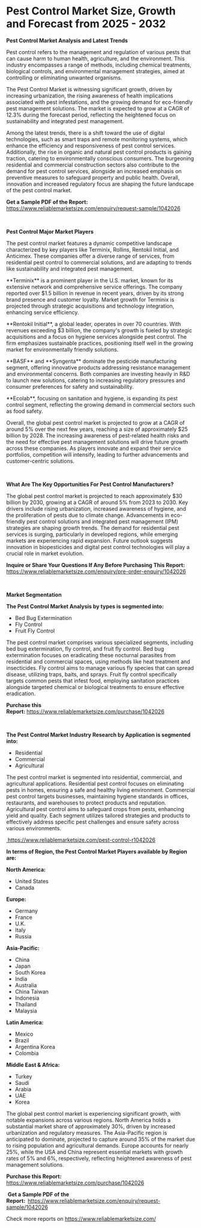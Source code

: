 <p><h1>Pest Control Market Size, Growth and Forecast from 2025 - 2032</h1></p><p><strong>Pest Control Market Analysis and Latest Trends</strong></p>
<p><p>Pest control refers to the management and regulation of various pests that can cause harm to human health, agriculture, and the environment. This industry encompasses a range of methods, including chemical treatments, biological controls, and environmental management strategies, aimed at controlling or eliminating unwanted organisms. </p><p>The Pest Control Market is witnessing significant growth, driven by increasing urbanization, the rising awareness of health implications associated with pest infestations, and the growing demand for eco-friendly pest management solutions. The market is expected to grow at a CAGR of 12.3% during the forecast period, reflecting the heightened focus on sustainability and integrated pest management. </p><p>Among the latest trends, there is a shift toward the use of digital technologies, such as smart traps and remote monitoring systems, which enhance the efficiency and responsiveness of pest control services. Additionally, the rise in organic and natural pest control products is gaining traction, catering to environmentally conscious consumers. The burgeoning residential and commercial construction sectors also contribute to the demand for pest control services, alongside an increased emphasis on preventive measures to safeguard property and public health. Overall, innovation and increased regulatory focus are shaping the future landscape of the pest control market.</p></p>
<p><strong>Get a Sample PDF of the Report:&nbsp;</strong> <a href="https://www.reliablemarketsize.com/enquiry/request-sample/1042026?utm_campaign=1929&utm_medium=2&utm_source=Github&utm_content=ia&utm_term=05022025&utm_id=pest-control">https://www.reliablemarketsize.com/enquiry/request-sample/1042026</a></p>
<p>&nbsp;</p>
<p><strong>Pest Control Major Market Players</strong></p>
<p><p>The pest control market features a dynamic competitive landscape characterized by key players like Terminix, Rollins, Rentokil Initial, and Anticimex. These companies offer a diverse range of services, from residential pest control to commercial solutions, and are adapting to trends like sustainability and integrated pest management.</p><p>**Terminix** is a prominent player in the U.S. market, known for its extensive network and comprehensive service offerings. The company reported over $1.5 billion in revenue in recent years, driven by its strong brand presence and customer loyalty. Market growth for Terminix is projected through strategic acquisitions and technology integration, enhancing service efficiency.</p><p>**Rentokil Initial**, a global leader, operates in over 70 countries. With revenues exceeding $3 billion, the company's growth is fueled by strategic acquisitions and a focus on hygiene services alongside pest control. The firm emphasizes sustainable practices, positioning itself well in the growing market for environmentally friendly solutions.</p><p>**BASF** and **Syngenta** dominate the pesticide manufacturing segment, offering innovative products addressing resistance management and environmental concerns. Both companies are investing heavily in R&D to launch new solutions, catering to increasing regulatory pressures and consumer preferences for safety and sustainability.</p><p>**Ecolab**, focusing on sanitation and hygiene, is expanding its pest control segment, reflecting the growing demand in commercial sectors such as food safety. </p><p>Overall, the global pest control market is projected to grow at a CAGR of around 5% over the next few years, reaching a size of approximately $25 billion by 2028. The increasing awareness of pest-related health risks and the need for effective pest management solutions will drive future growth across these companies. As players innovate and expand their service portfolios, competition will intensify, leading to further advancements and customer-centric solutions.</p></p>
<p>&nbsp;</p>
<p><strong>What Are The Key Opportunities For Pest Control Manufacturers?</strong></p>
<p><p>The global pest control market is projected to reach approximately $30 billion by 2030, growing at a CAGR of around 5% from 2023 to 2030. Key drivers include rising urbanization, increased awareness of hygiene, and the proliferation of pests due to climate change. Advancements in eco-friendly pest control solutions and integrated pest management (IPM) strategies are shaping growth trends. The demand for residential pest services is surging, particularly in developed regions, while emerging markets are experiencing rapid expansion. Future outlook suggests innovation in biopesticides and digital pest control technologies will play a crucial role in market evolution.</p></p>
<p><strong>Inquire or Share Your Questions If Any Before Purchasing This Report:</strong> <a href="https://www.reliablemarketsize.com/enquiry/pre-order-enquiry/1042026?utm_campaign=1929&utm_medium=2&utm_source=Github&utm_content=ia&utm_term=05022025&utm_id=pest-control">https://www.reliablemarketsize.com/enquiry/pre-order-enquiry/1042026</a></p>
<p>&nbsp;</p>
<p><strong>Market Segmentation</strong></p>
<p><strong>The Pest Control Market Analysis by types is segmented into:</strong></p>
<p><ul><li>Bed Bug Extermination</li><li>Fly Control</li><li>Fruit Fly Control</li></ul></p>
<p><p>The pest control market comprises various specialized segments, including bed bug extermination, fly control, and fruit fly control. Bed bug extermination focuses on eradicating these nocturnal parasites from residential and commercial spaces, using methods like heat treatment and insecticides. Fly control aims to manage various fly species that can spread disease, utilizing traps, baits, and sprays. Fruit fly control specifically targets common pests that infest food, employing sanitation practices alongside targeted chemical or biological treatments to ensure effective eradication.</p></p>
<p><strong>Purchase this Report:&nbsp;</strong><a href="https://www.reliablemarketsize.com/purchase/1042026?utm_campaign=1929&utm_medium=2&utm_source=Github&utm_content=ia&utm_term=05022025&utm_id=pest-control">https://www.reliablemarketsize.com/purchase/1042026</a></p>
<p>&nbsp;</p>
<p><strong>The Pest Control Market Industry Research by Application is segmented into:</strong></p>
<p><ul><li>Residential</li><li>Commercial</li><li>Agricultural</li></ul></p>
<p><p>The pest control market is segmented into residential, commercial, and agricultural applications. Residential pest control focuses on eliminating pests in homes, ensuring a safe and healthy living environment. Commercial pest control targets businesses, maintaining hygiene standards in offices, restaurants, and warehouses to protect products and reputation. Agricultural pest control aims to safeguard crops from pests, enhancing yield and quality. Each segment utilizes tailored strategies and products to effectively address specific pest challenges and ensure safety across various environments.</p></p>
<p><a href="https://www.reliablemarketsize.com/pest-control-r1042026?utm_campaign=1929&utm_medium=2&utm_source=Github&utm_content=ia&utm_term=05022025&utm_id=pest-control">&nbsp;https://www.reliablemarketsize.com/pest-control-r1042026</a></p>
<p><strong>In terms of Region, the Pest Control Market Players available by Region are:</strong></p>
<p>
    <p> <strong> North America: </strong>
        <ul>
            <li>United States</li>
            <li>Canada</li>
        </ul>
        </p> 
    <p> <strong> Europe: </strong>
        <ul>
            <li>Germany</li>
            <li>France</li>
            <li>U.K.</li>
            <li>Italy</li>
            <li>Russia</li>
        </ul>
        </p> 
    <p> <strong> Asia-Pacific: </strong>
        <ul>
            <li>China</li>
            <li>Japan</li>
            <li>South Korea</li>
            <li>India</li>
            <li>Australia</li>
            <li>China Taiwan</li>
            <li>Indonesia</li>
            <li>Thailand</li>
            <li>Malaysia</li>
        </ul>
        </p> 
    <p> <strong> Latin America: </strong>
        <ul>
            <li>Mexico</li>
            <li>Brazil</li>
            <li>Argentina Korea</li>
            <li>Colombia</li>
        </ul>
        </p> 
    <p> <strong> Middle East & Africa: </strong>
        <ul>
            <li>Turkey</li>
            <li>Saudi</li>
            <li>Arabia</li>
            <li>UAE</li>
            <li>Korea</li>
        </ul>
    </p>
    </p>
<p><p>The global pest control market is experiencing significant growth, with notable expansions across various regions. North America holds a substantial market share of approximately 30%, driven by increased urbanization and regulatory measures. The Asia-Pacific region is anticipated to dominate, projected to capture around 35% of the market due to rising population and agricultural demands. Europe accounts for nearly 25%, while the USA and China represent essential markets with growth rates of 5% and 6%, respectively, reflecting heightened awareness of pest management solutions.</p></p>
<p><strong>Purchase this Report: </strong><a href="https://www.reliablemarketsize.com/purchase/1042026?utm_campaign=1929&utm_medium=2&utm_source=Github&utm_content=ia&utm_term=05022025&utm_id=pest-control">https://www.reliablemarketsize.com/purchase/1042026</a></p>
<p>&nbsp;<strong>Get a Sample PDF of the Report:&nbsp;&nbsp;</strong><a href="https://www.reliablemarketsize.com/enquiry/request-sample/1042026?utm_campaign=1929&utm_medium=2&utm_source=Github&utm_content=ia&utm_term=05022025&utm_id=pest-control">https://www.reliablemarketsize.com/enquiry/request-sample/1042026</a></p>
<p><strong></strong></p>
<p>Check more reports on <a href="https://www.reliablemarketsize.com/?utm_campaign=1929&utm_medium=2&utm_source=Github&utm_content=ia&utm_term=05022025&utm_id=pest-control">https://www.reliablemarketsize.com/</a></p>